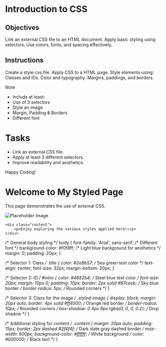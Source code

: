 # Introduction to CSS

## Objectives
Link an external CSS file to an HTML document.
Apply basic styling using selectors.
Use colors, fonts, and spacing effectively.

## Instructions

Create a style.css file.
Apply CSS to a HTML page.
Style elements using:
Classes and IDs.
Color and typography.
Margins, paddings, and borders.

>[!NOTE]
>  - Include at least:
>  - Use of 3 selectors
>  - Style an image
>  - Margin, Padding & Borders
>  - Different font

# Tasks
 - Link an external CSS file.
 - Apply at least 3 different selectors.
 - Improve readability and aesthetics.

Happy Coding! 

<!DOCTYPE html>
<html lang="en">
<head>
    <meta charset="UTF-8">
    <meta name="viewport" content="width=device-width, initial-scale=1.0">
    <title>Styled Webpage</title>
    <link rel="stylesheet" href="style.css"> <!-- Linking the external CSS file -->
</head>
<body>
    <h1 class="title">Welcome to My Styled Page</h1>
    <p id="intro">This page demonstrates the use of external CSS.</p>
    <img src="https://via.placeholder.com/400" alt="Placeholder Image" class="styled-image">
    
    <div class="content">
        <p>Enjoy exploring the various styles applied here!</p>
    </div>
</body>
</html>
/* General body styling */
body {
    font-family: 'Arial', sans-serif; /* Different font */
    background-color: #f0f8ff; /* Light blue background for aesthetics */
    margin: 0;
    padding: 20px;
}

/* Selector 1: Class */
.title {
    color: #2e8b57; /* Sea green text color */
    text-align: center;
    font-size: 32px;
    margin-bottom: 20px;
}

/* Selector 2: ID */
#intro {
    color: #4682b4; /* Steel blue text color */
    font-size: 20px;
    margin: 10px 0;
    padding: 10px;
    border: 2px solid #87ceeb; /* Sky blue border */
    border-radius: 5px; /* Rounded corners */
}

/* Selector 3: Class for the image */
.styled-image {
    display: block;
    margin: 20px auto;
    border: 4px solid #ff4500; /* Orange red border */
    border-radius: 10px; /* Rounded corners */
    box-shadow: 0 4px 8px rgba(0, 0, 0, 0.2); /* Drop shadow */
}

/* Additional styling for content */
.content {
    margin: 20px auto;
    padding: 15px;
    border: 2px dashed #2f4f4f; /* Dark slate gray dashed border */
    max-width: 600px;
    background-color: #ffffff; /* White background */
    color: #000000; /* Black text */
}
